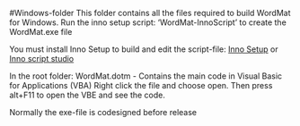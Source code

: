 #Windows-folder
This folder contains all the files required to build WordMat for Windows.
Run the inno setup script: ‘WordMat-InnoScript’ to create the WordMat.exe file

You must install Inno Setup to build and edit the script-file: [Inno Setup](https://jrsoftware.org/isinfo.php) or [Inno script studio](https://www.kymoto.org/products/inno-script-studio/)

In the root folder:
WordMat.dotm   - Contains the main code in Visual Basic for Applications (VBA)
Right click the file and choose open. Then press alt+F11 to open the VBE and see the code.

Normally the exe-file is codesigned before release
